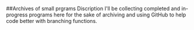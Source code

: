 ##Archives of small prgrams
Discription
I'll be collecting completed and in-progress programs here for the sake of archiving and using GitHub to help code better with branching functions.
